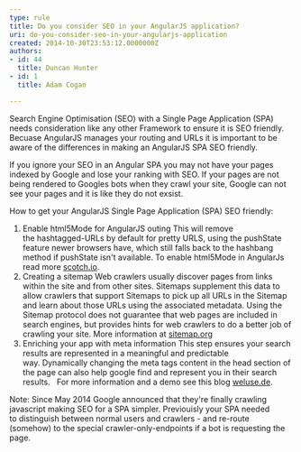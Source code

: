 ```yaml
---
type: rule
title: Do you consider SEO in your AngularJS application?
uri: do-you-consider-seo-in-your-angularjs-application
created: 2014-10-30T23:53:12.0000000Z
authors:
- id: 44
  title: Duncan Hunter
- id: 1
  title: Adam Cogan

---
```


 ​​​​Search Engine Optimisation (SEO) with a Single Page Application (SPA) needs consideration like any other Framework to ensure it is SEO friendly. Becuase AngularJS manages your routing and URLs it is important to be aware of the differences in making an AngularJS SPA SEO friendly.
 


If you ignore your SEO in an Angular SPA you may not have your pages indexed by Google and lose your ranking with SEO. If your pages are not being rendered to Googles bots when they crawl your site, Google can not see your pages and it is like they do not exsist.​​




How to get your AngularJS Single Page Application (SPA) SEO friendly:





1. Enable html5Mode for AngularJS outing
This will remove the hashtagged-URLs by default for pretty URLS, using the pushState feature newer browsers have, which still falls back to the hashbang method if pushState isn't available.​ To enable html5Mode in AngularJs read more [scotch.io​](http&#58;//scotch.io/quick-tips/js/angular/pretty-urls-in-angularjs-removing-the-hashtag).
2. Creating a sitemap
Web crawlers usually discover pages from links within the site and from other sites. Sitemaps supplement this data to allow crawlers that support Sitemaps to pick up all URLs in the Sitemap and learn about those URLs using the associated metadata. Using the Sitemap protocol does not guarantee that web pages are included in search engines, but provides hints for web crawlers to do a better job of crawling your site.​ More information at [sitemap.org](http&#58;//www.sitemaps.org/protocol.html)
3. Enriching your app with meta information
This step ensures your search results are represented in a meaningful and predictable way. Dynamically changing the meta tags content in the head section of the page​ can also help google find and represent you in their search results​.  
For more information and a demo see this blog [weluse.de](https&#58;//weluse.de/blog/angularjs-seo-finally-a-piece-of-cake.html).





Note: Since May 2014 Google announced that they're finally crawling javascript making SEO for a SPA simpler. Previouisly your SPA needed to distinguish between normal users and crawlers - and re-route (somehow) to the special crawler-only-endpoints if a bot is requesting the page​.​


